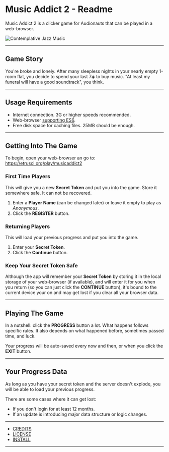 # Music Addict 2 - Readme

Music Addict 2 is a clicker game for Audionauts that can be played in a web-browser.

![Contemplative Jazz Music](https://media.giphy.com/media/NiT29gUcZ3IS4/giphy.gif)

---

## Game Story

You're broke and lonely. After many sleepless nights in your nearly empty 1-room flat, you decide to spend your last 7◈ to buy music. "At least my funeral will have a good soundtrack", you think.

---

## Usage Requirements

- Internet connection. 3G or higher speeds recommended.
- Web-browser [supporting ES6](https://caniuse.com/es6).
- Free disk space for caching files. 25MB should be enough.

---

## Getting Into The Game

To begin, open your web-browser an go to: <https://etrusci.org/play/musicaddict2>

### First Time Players

This will give you a new **Secret Token** and put you into the game. Store it somewhere safe. It can not be recovered.

1. Enter a **Player Name** (can be changed later) or leave it empty to play as *Anonymous*.
2. Click the **REGISTER** button.

### Returning Players

This will load your previous progress and put you into the game.

1. Enter your **Secret Token**.
2. Click the **Continue** button.

### Keep Your Secret Token Safe

Although the app will remember your **Secret Token** by storing it in the local storage of your web-browser (if available), and will enter it for you when you return (so you can just click the **CONTINUE** button), it's bound to the current device your on and may get lost if you clear all your browser data.

---

## Playing The Game

In a nutshell: click the **PROGRESS** button a lot. What happens follows specific rules. It also depends on what happened before, sometimes passed time, and luck.

Your progress will be auto-saved every now and then, or when you click the **EXIT** button.

---

## Your Progress Data

As long as you have your secret token and the server doesn't explode, you will be able to load your previous progress.

There are some cases where it can get lost:

- If you don't login for at least 12 months.
- If an update is introducing major data structure or logic changes.

---

- [CREDITS](https://github.com/etrusci-org/musicaddict2/blob/main/CREDITS.md)
- [LICENSE](https://github.com/etrusci-org/musicaddict2/blob/main/LICENSE.md)
- [INSTALL](https://github.com/etrusci-org/musicaddict2/blob/main/INSTALL.md)

---
